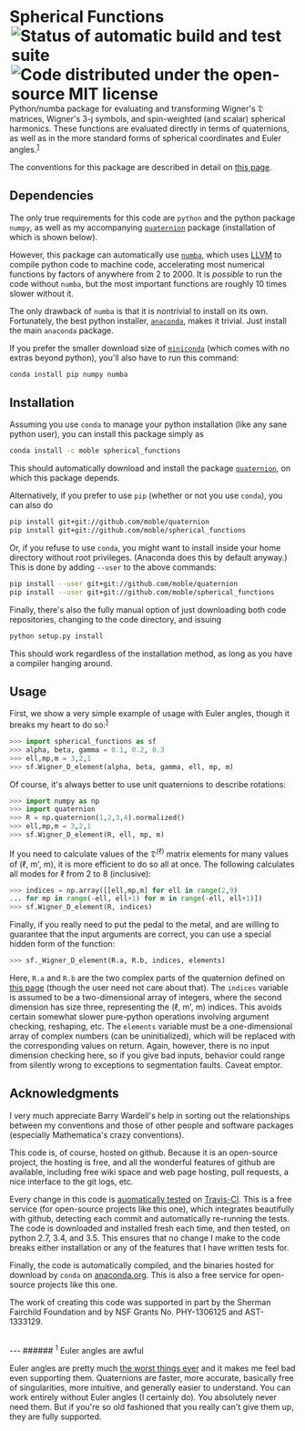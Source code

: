 # Spherical Functions <a href="https://travis-ci.org/moble/spherical_functions"><img align="right" hspace="3" alt="Status of automatic build and test suite" src="https://travis-ci.org/moble/spherical_functions.svg?branch=master"></a> <a href="https://github.com/moble/spherical_functions/blob/master/LICENSE"><img align="right" hspace="3" alt="Code distributed under the open-source MIT license" src="http://moble.github.io/spherical_functions/images/MITLicenseBadge.svg"></a>

Python/numba package for evaluating and transforming Wigner's 𝔇 matrices,
Wigner's 3-j symbols, and spin-weighted (and scalar) spherical harmonics.
These functions are evaluated directly in terms of quaternions, as well as in
the more standard forms of spherical coordinates and Euler
angles.<sup>[1](#1-euler-angles-are-awful)</sup>

The conventions for this package are described in detail on
[this page](http://moble.github.io/spherical_functions/).


## Dependencies

The only true requirements for this code are `python` and the python package
`numpy`, as well as my accompanying
[`quaternion`](https://github.com/moble/quaternion) package (installation of
which is shown below).

However, this package can automatically use
[`numba`](http://numba.pydata.org/), which uses [LLVM](http://llvm.org/) to
compile python code to machine code, accelerating most numerical functions by
factors of anywhere from 2 to 2000.  It is *possible* to run the code without
`numba`, but the most important functions are roughly 10 times slower without
it.

The only drawback of `numba` is that it is nontrivial to install on its own.
Fortunately, the best python installer,
[`anaconda`](http://continuum.io/downloads), makes it trivial.  Just install
the main `anaconda` package.

If you prefer the smaller download size of
[`miniconda`](http://conda.pydata.org/miniconda.html) (which comes with no
extras beyond python), you'll also have to run this command:

```sh
conda install pip numpy numba
```


## Installation

Assuming you use `conda` to manage your python installation (like any sane
python user), you can install this package simply as

```sh
conda install -c moble spherical_functions
```

This should automatically download and install the package
[`quaternion`](https://github.com/moble/quaternion), on which this package
depends.

Alternatively, if you prefer to use `pip` (whether or not you use `conda`), you
can also do

```sh
pip install git+git://github.com/moble/quaternion
pip install git+git://github.com/moble/spherical_functions
```

Or, if you refuse to use `conda`, you might want to install inside your home
directory without root privileges.  (Anaconda does this by default anyway.)
This is done by adding `--user` to the above commands:

```sh
pip install --user git+git://github.com/moble/quaternion
pip install --user git+git://github.com/moble/spherical_functions
```

Finally, there's also the fully manual option of just downloading both code
repositories, changing to the code directory, and issuing

```sh
python setup.py install
```

This should work regardless of the installation method, as long as you have a
compiler hanging around.


## Usage

First, we show a very simple example of usage with Euler angles, though it
breaks my heart to do so:<sup>[1](#euler-angles-are-awful)</sup>

```python
>>> import spherical_functions as sf
>>> alpha, beta, gamma = 0.1, 0.2, 0.3
>>> ell,mp,m = 3,2,1
>>> sf.Wigner_D_element(alpha, beta, gamma, ell, mp, m)

```

Of course, it's always better to use unit quaternions to describe rotations:

```python
>>> import numpy as np
>>> import quaternion
>>> R = np.quaternion(1,2,3,4).normalized()
>>> ell,mp,m = 3,2,1
>>> sf.Wigner_D_element(R, ell, mp, m)

```

If you need to calculate values of the 𝔇<sup>(ℓ)</sup> matrix elements for many
values of (ℓ, m', m), it is more efficient to do so all at once.  The following
calculates all modes for ℓ from 2 to 8 (inclusive):

```python
>>> indices = np.array([[ell,mp,m] for ell in range(2,9)
... for mp in range(-ell, ell+1) for m in range(-ell, ell+1)])
>>> sf.Wigner_D_element(R, indices)

```

Finally, if you really need to put the pedal to the metal, and are willing to
guarantee that the input arguments are correct, you can use a special hidden
form of the function:

```python
>>> sf._Wigner_D_element(R.a, R.b, indices, elements)

```

Here, `R.a` and `R.b` are the two complex parts of the quaternion defined on
[this page](http://moble.github.io/spherical_functions/) (though the user need
not care about that).  The `indices` variable is assumed to be a
two-dimensional array of integers, where the second dimension has size three,
representing the (ℓ, m', m) indices.  This avoids certain somewhat slower
pure-python operations involving argument checking, reshaping, etc.  The
`elements` variable must be a one-dimensional array of complex numbers (can be
uninitialized), which will be replaced with the corresponding values on return.
Again, however, there is no input dimension checking here, so if you give bad
inputs, behavior could range from silently wrong to exceptions to segmentation
faults.  Caveat emptor.


## Acknowledgments

I very much appreciate Barry Wardell's help in sorting out the relationships
between my conventions and those of other people and software packages
(especially Mathematica's crazy conventions).

This code is, of course, hosted on github.  Because it is an open-source
project, the hosting is free, and all the wonderful features of github are
available, including free wiki space and web page hosting, pull requests, a
nice interface to the git logs, etc.

Every change in this code is
[auomatically tested](https://travis-ci.org/moble/spherical_functions) on
[Travis-CI](https://travis-ci.org/).  This is a free service (for open-source
projects like this one), which integrates beautifully with github, detecting
each commit and automatically re-running the tests.  The code is downloaded and
installed fresh each time, and then tested, on python 2.7, 3.4, and 3.5.  This
ensures that no change I make to the code breaks either installation or any of
the features that I have written tests for.

Finally, the code is automatically compiled, and the binaries hosted for
download by `conda` on [anaconda.org](https://anaconda.org/moble/quaternion).
This is also a free service for open-source projects like this one.

The work of creating this code was supported in part by the Sherman Fairchild
Foundation and by NSF Grants No. PHY-1306125 and AST-1333129.


<br/>
---
###### <sup>1</sup> Euler angles are awful

Euler angles are pretty much
[the worst things ever](http://moble.github.io/spherical_functions/#euler-angles)
and it makes me feel bad even supporting them.  Quaternions are
faster, more accurate, basically free of singularities, more
intuitive, and generally easier to understand.  You can work entirely
without Euler angles (I certainly do).  You absolutely never need
them.  But if you're so old fashioned that you really can't give them
up, they are fully supported.
